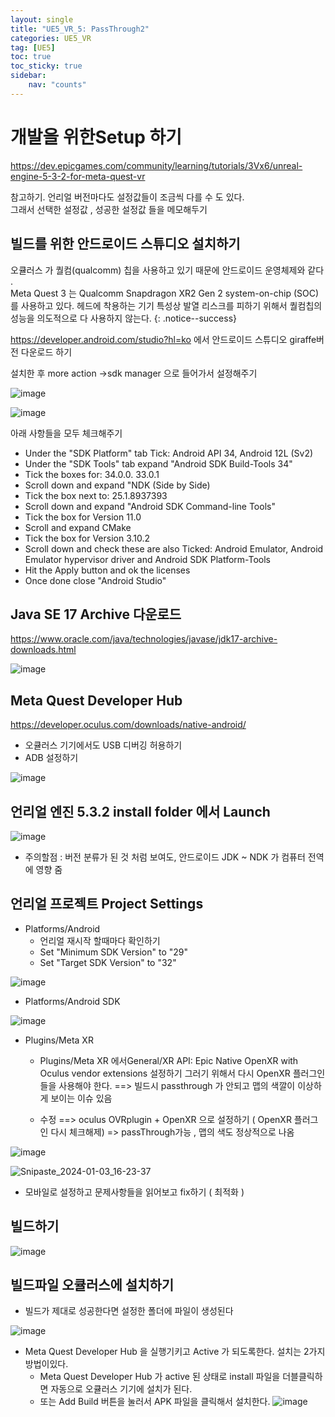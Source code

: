 ```yaml
---
layout: single
title: "UE5_VR_5: PassThrough2"
categories: UE5_VR
tag: [UE5]
toc: true
toc_sticky: true
sidebar:
    nav: "counts"
---
```


# 개발을 위한Setup 하기 

<https://dev.epicgames.com/community/learning/tutorials/3Vx6/unreal-engine-5-3-2-for-meta-quest-vr>

참고하기. 언리얼 버전마다도 설정값들이 조금씩 다를 수 도 있다.   
그래서 선택한 설정값 , 성공한 설정값 들을 메모해두기 

## 빌드를 위한 안드로이드 스튜디오 설치하기 
오큘러스 가 퀄컴(qualcomm) 칩을 사용하고 있기 때문에 안드로이드 운영체제와 같다 .   
Meta Quest 3 는  Qualcomm Snapdragon XR2 Gen 2 system-on-chip (SOC)를 사용하고 있다.
헤드에 착용하는 기기 특성상 발열 리스크를 피하기 위해서 퀄컴칩의 성능을 의도적으로 다 사용하지 않는다.
{: .notice--success}
   
   
<https://developer.android.com/studio?hl=ko> 에서 안드로이드 스튜디오 giraffe버전 다운로드 하기 

설치한 후 more action ->sdk manager 으로 들어가서 설정해주기 

![image](https://github.com/silverlnng/DatastructureStudy/assets/112385982/29848c7d-3f21-4dbe-b132-6ef248cb0e61)

![image](https://github.com/silverlnng/DatastructureStudy/assets/112385982/bbf446c2-bea9-4c4a-be29-47d85c3b3869)

아래 사항들을 모두 체크해주기 

* Under the "SDK Platform" tab Tick: Android API 34,  Android 12L (Sv2)
* Under the "SDK Tools" tab expand "Android SDK Build-Tools 34"
* Tick the boxes for: 34.0.0. 33.0.1
* Scroll down and expand "NDK (Side by Side)
* Tick the box next to: 25.1.8937393
* Scroll down and expand "Android SDK Command-line Tools"
* Tick the box for Version 11.0
* Scroll and expand CMake
* Tick the box for Version 3.10.2
* Scroll down and check these are also Ticked: Android Emulator, Android Emulator hypervisor driver and Android SDK Platform-Tools
* Hit the Apply button and ok the licenses
* Once done close "Android Studio"


## Java SE 17 Archive 다운로드 

<https://www.oracle.com/java/technologies/javase/jdk17-archive-downloads.html>

![image](https://github.com/silverlnng/DatastructureStudy/assets/112385982/aee90bf6-0282-4845-bb2d-07f1941d1b9b)


## Meta Quest Developer Hub

<https://developer.oculus.com/downloads/native-android/>

* 오큘러스 기기에서도 USB 디버깅 허용하기 
* ADB 설정하기 

![image](https://github.com/silverlnng/DatastructureStudy/assets/112385982/9730b4df-6bc6-448f-91fc-6b196fb402a2)



## 언리얼 엔진  5.3.2 install folder 에서 Launch 

![image](https://github.com/silverlnng/DatastructureStudy/assets/112385982/265c6083-4fd5-40ff-a84f-8b118fe68740)

* 주의할점 : 버전 분류가 된 것 처럼 보여도, 안드로이드 JDK ~ NDK 가 컴퓨터 전역에 영향 줌 

## 언리얼 프로젝트 Project Settings
   
* Platforms/Android
    * 언리얼 재시작 할때마다 확인하기 
    * Set "Minimum SDK Version" to "29"
    * Set "Target SDK Version" to "32"

![image](https://github.com/silverlnng/DatastructureStudy/assets/112385982/c9f5e828-f515-4d8e-b7b0-51856b83c9e2)

* Platforms/Android SDK   

![image](https://github.com/silverlnng/DatastructureStudy/assets/112385982/db5584e0-732e-47b2-bdeb-39ca411b12ef)


* Plugins/Meta XR
       
    * Plugins/Meta XR 에서General/XR API: Epic Native OpenXR with Oculus vendor extensions 설정하기 
    그러기 위해서 다시 OpenXR 플러그인들을 사용해야 한다. 
    ==> 빌드시 passthrough 가 안되고 맵의 색깔이 이상하게 보이는 이슈 있음 
       
    * 수정 ==> oculus OVRplugin + OpenXR 으로 설정하기 ( OpenXR 플러그인 다시 체크해제) => passThrough가능 , 맵의 색도 정상적으로 나옴

![image](https://github.com/silverlnng/DatastructureStudy/assets/112385982/69cf78a2-0a5d-4663-91ee-1b8685dbb294)


![Snipaste_2024-01-03_16-23-37](https://github.com/silverlnng/DatastructureStudy/assets/112385982/ff10e547-20eb-4e5f-adc5-f89ca8f3e500)

* 모바일로 설정하고 문제사항들을 읽어보고 fix하기 ( 최적화 )

## 빌드하기

![image](https://github.com/silverlnng/VRFirstProject/assets/112385982/dd38be42-c780-4b2a-a200-8d88eacf549c)


## 빌드파일 오큘러스에 설치하기
   
* 빌드가 제대로 성공한다면 설정한 폴더에 파일이 생성된다
          
![image](https://github.com/silverlnng/DatastructureStudy/assets/112385982/9c764126-6751-422a-808a-d522721a8f8e)

* Meta Quest Developer Hub 을 실행기키고 Active 가 되도록한다. 설치는 2가지 방법이있다.
    * Meta Quest Developer Hub 가 active 된 상태로 install 파일을 더블클릭하면 자동으로 오큘러스 기기에 설치가 된다.
    * 또는 Add Build 버튼을 눌러서 APK 파일을 클릭해서 설치한다.
![image](https://github.com/silverlnng/DatastructureStudy/assets/112385982/50b81bc1-3dda-40c6-bf69-5bd4f3406f15)


